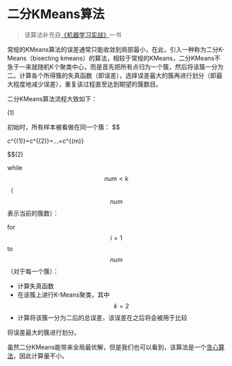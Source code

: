 # 二分KMeans算法
> 该算法补充自[《机器学习实战》](https://book.douban.com/subject/24703171/)一书

常规的KMeans算法的误差通常只能收敛到局部最小，在此，引入一种称为二分K-Means（bisecting kmeans）的算法，相较于常规的KMeans，二分KMeans不急于一来就随机K个聚类中心，而是首先把所有点归为一个簇，然后将该簇一分为二。计算各个所得簇的失真函数（即误差），选择误差最大的簇再进行划分（即最大程度地减少误差），重复该过程直至达到期望的簇数目。

二分KMeans算法流程大致如下：

(1) 

初始时，所有样本被看做在同一个簇：
$$

c^{(1)}=c^{(2)}=...=c^{(m)}

$$(2) 

while $$num<k$$（$$num$$表示当前的簇数）：

for $$i=1$$ to $$num$$（对于每一个簇）：

  - 计算失真函数
  - 在该簇上进行K-Means聚类，其中$$k=2$$
  - 计算将该簇一分为二后的总误差，该误差在之后将会被用于比较

将误差最大的簇进行划分。

虽然二分KMeans能带来全局最优解，但是我们也可以看到，该算法是一个[贪心算法](https://zh.wikipedia.org/wiki/%E8%B4%AA%E5%BF%83%E6%B3%95)，因此计算量不小。